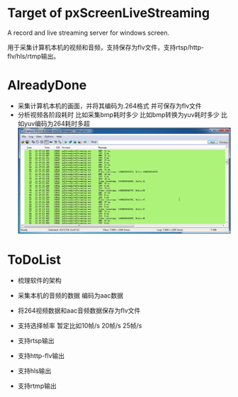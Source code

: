 # Target of pxScreenLiveStreaming
A record and live streaming server for windows screen.

用于采集计算机本机的视频和音频，支持保存为flv文件，支持rtsp/http-flv/hls/rtmp输出。

# AlreadyDone
- 采集计算机本机的画面，并将其编码为.264格式 并可保存为flv文件
- 分析视频各阶段耗时
比如采集bmp耗时多少
比如bmp转换为yuv耗时多少
比如yuv编码为264耗时多超
![结合DebugView++分析视频各阶段耗时](https://github.com/ZhaoliangGuo/Resources/blob/master/images/time_analyze.jpg)

# ToDoList
- 梳理软件的架构

- 采集本机的音频的数据 编码为aac数据

- 将264视频数据和aac音频数据保存为flv文件

- 支持选择帧率 暂定比如10帧/s 20帧/s 25帧/s 

- 支持rtsp输出
- 支持http-flv输出
- 支持hls输出
- 支持rtmp输出
